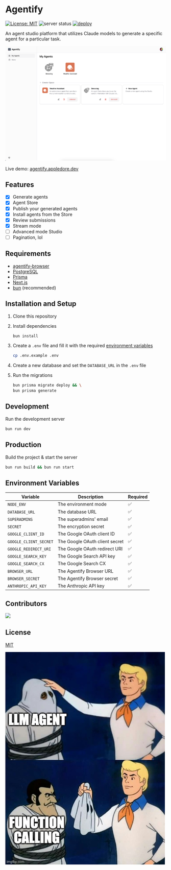 # Agentify

[![License: MIT](https://img.shields.io/badge/License-MIT-yellow.svg)](https://opensource.org/licenses/MIT)
![server status](https://img.shields.io/badge/dynamic/json?url=https%3A%2F%2Fagentify.appledore.dev%2Fapi%2Fping&query=status&label=server%20status)
[![deploy](https://github.com/mgilangjanuar/agentify/actions/workflows/deploy.yml/badge.svg?branch=main)](https://github.com/mgilangjanuar/agentify/actions/workflows/deploy.yml)

An agent studio platform that utilizes Claude models to generate a specific agent for a particular task.

![ss](/public/img1.png)

Live demo: [agentify.appledore.dev](https://agentify.appledore.dev)

## Features

- [x] Generate agents
- [x] Agent Store
- [x] Publish your generated agents
- [x] Install agents from the Store
- [x] Review submissions
- [x] Stream mode
- [ ] Advanced mode Studio
- [ ] Pagination, lol

## Requirements

- [agentify-browser](https://github.com/mgilangjanuar/agentify-browser)
- [PostgreSQL](https://www.postgresql.org)
- [Prisma](https://prisma.io)
- [Next.js](https://nextjs.org)
- [bun](https://bun.sh) (recommended)

## Installation and Setup

1. Clone this repository
2. Install dependencies

    ```bash
    bun install
    ```
3. Create a `.env` file and fill it with the required [environment variables](#environment-variables)

    ```bash
    cp .env.example .env
    ```
4. Create a new database and set the `DATABASE_URL` in the `.env` file
5. Run the migrations

    ```bash
    bun prisma migrate deploy && \
    bun prisma generate
    ```

## Development

Run the development server

```bash
bun run dev
```

## Production

Build the project & start the server

```bash
bun run build && bun run start
```

## Environment Variables

| Variable | Description | Required |
| --- | --- | --- |
| `NODE_ENV` | The environment mode | ✅ |
| `DATABASE_URL` | The database URL | ✅ |
| `SUPERADMINS` | The superadmins' email | ✅ |
| `SECRET` | The encryption secret | ✅ |
| `GOOGLE_CLIENT_ID` | The Google OAuth client ID | ✅ |
| `GOOGLE_CLIENT_SECRET` | The Google OAuth client secret | ✅ |
| `GOOGLE_REDIRECT_URI` | The Google OAuth redirect URI | ✅ |
| `GOOGLE_SEARCH_KEY` | The Google Search API key | ✅ |
| `GOOGLE_SEARCH_CX` | The Google Search CX | ✅ |
| `BROWSER_URL` | The Agentify Browser URL | ✅ |
| `BROWSER_SECRET` | The Agentify Browser secret | ✅ |
| `ANTHROPIC_API_KEY` | The Anthropic API key | ✅ |

## Contributors

<a href="https://github.com/mgilangjanuar/agentify/graphs/contributors">
  <img src="https://contrib.rocks/image?repo=mgilangjanuar/agentify" />
</a>

## License

[MIT](/LICENSE.md)

![meme](/meme.jpg)
